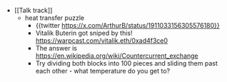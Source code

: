 - [[Talk track]]
	- heat transfer puzzle
		- {{twitter https://x.com/ArthurB/status/1911033156305576180}}
		- Vitalik Buterin got sniped by this!
		  https://warpcast.com/vitalik.eth/0xad4f3ce0
		- The answer is https://en.wikipedia.org/wiki/Countercurrent_exchange
		- Try dividing both blocks into 100 pieces and sliding them past each other - what temperature do you get to?